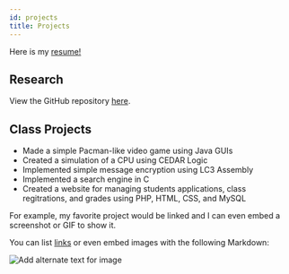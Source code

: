 ```yaml
---
id: projects
title: Projects
---
```


Here is my <a href="./assets/myresume.png" target="_blank">resume!</a>

## Research

View the GitHub repository [here](https://github.com/gwexploratoryaudits).

## Class Projects

- Made a simple Pacman-like video game using Java GUIs
- Created a simulation of a CPU using CEDAR Logic
- Implemented simple message encryption using LC3 Assembly
- Implemented a search engine in C
- Created a website for managing students applications, class regitrations, and grades using PHP, HTML, CSS, and MySQL



For example, my favorite project would be linked and I can even embed
a screenshot or GIF to show it.

You can list [links](https://www.hashicorp.com/resources/test-driven-development-tdd-for-infrastructure)
or even embed images with the following Markdown:

![Add alternate text for image](./assets/rosemary.png)
